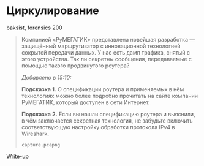 # Циркулирование

baksist, forensics 200

> Компанией «РуМЕГАТИК» представлена новейшая разработка — защищённый маршрутизатор с инновационной технологией сокрытой передачи данных. У нас есть дамп трафика, снятый с этого устройства. Так ли секретны сообщения, передаваемые с помощью такого продвинутого роутера?
>
> *Добавлено в 15:10:*
>
> **Подсказка 1.** О спецификации роутера и применяемых в нём технологиях можно более подробно прочитать на сайте компании РуМЕГАТИК, который доступен в сети Интернет. 
>
> **Подсказка 2.** Если вы нашли спецификацию роутера и выяснили, в чём заключается секретная технология, не забудьте включить соответствующую настройку обработки протокола IPv4 в Wireshark. 
>
> `capture.pcapng`

[Write-up](WRITEUP.md)
